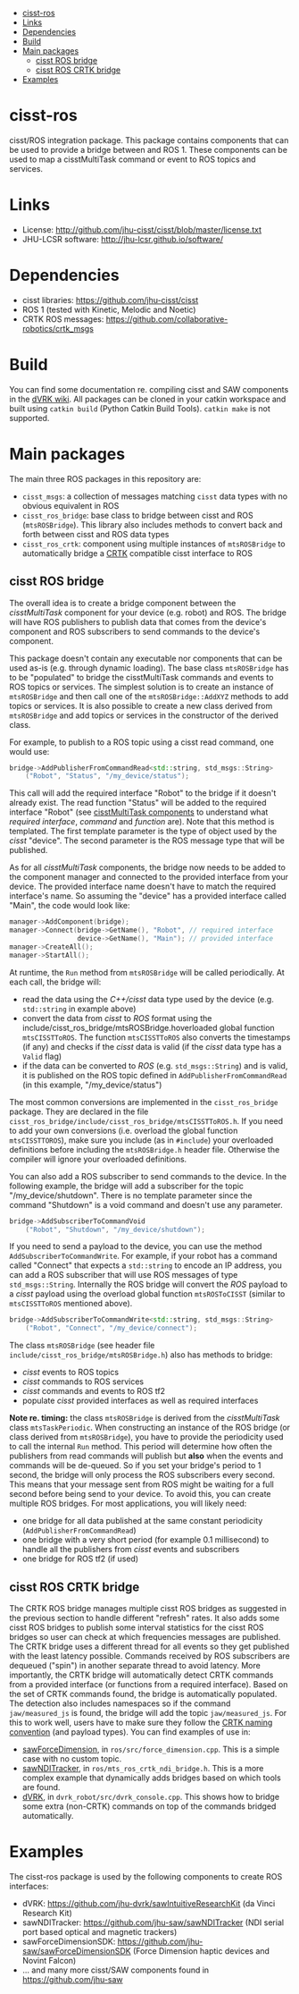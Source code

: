 <!--ts-->
   * [cisst-ros](#cisst-ros)
   * [Links](#links)
   * [Dependencies](#dependencies)
   * [Build](#build)
   * [Main packages](#main-packages)
      * [cisst ROS bridge](#cisst-ros-bridge)
      * [cisst ROS CRTK bridge](#cisst-ros-crtk-bridge)
   * [Examples](#examples)

<!-- Added by: anton, at: 2021-01-28T15:59-05:00 -->

<!--te-->

# cisst-ros

cisst/ROS integration package.  This package contains components that can be used to provide a bridge between  and ROS 1.  These components can be used to map a cisstMultiTask command or event to ROS topics and services.

# Links
 * License: http://github.com/jhu-cisst/cisst/blob/master/license.txt
 * JHU-LCSR software: http://jhu-lcsr.github.io/software/

# Dependencies
 * cisst libraries: https://github.com/jhu-cisst/cisst
 * ROS 1 (tested with Kinetic, Melodic and Noetic)
 * CRTK ROS messages: https://github.com/collaborative-robotics/crtk_msgs

# Build

You can find some documentation re. compiling cisst and SAW components in the [dVRK wiki](https://github.com/jhu-dvrk/sawIntuitiveResearchKit/wiki/CatkinBuild#catkin-build-and-rosinstall).  All packages can be cloned in your catkin workspace and built using `catkin build` (Python Catkin Build Tools).  `catkin make` is not supported.

# Main packages

The main three ROS packages in this repository are:
* `cisst_msgs`: a collection of messages matching `cisst` data types with no obvious equivalent in ROS
* `cisst_ros_bridge`: base class to bridge between cisst and ROS (`mtsROSBridge`).  This library also includes methods to convert back and forth between cisst and ROS data types
* `cisst_ros_crtk`: component using multiple instances of `mtsROSBridge` to automatically bridge a [CRTK](https://github.com/collaborative-robotics/documentation/wiki/Robot-API) compatible cisst interface to ROS

## cisst ROS bridge

The overall idea is to create a bridge component between the *cisstMultiTask* component for your device (e.g. robot) and ROS.  The bridge will have ROS publishers to publish data that comes from the device's component and ROS subscribers to send commands to the device's component.

This package doesn't contain any executable nor components that can be used as-is (e.g. through dynamic loading).  The base class `mtsROSBridge` has to be "populated" to bridge the cisstMultiTask commands and events to ROS topics or services.  The simplest solution is to create an instance of `mtsROSBridge` and then call one of the `mtsROSBridge::AddXYZ` methods to add topics or services.  It is also possible to create a new class derived from `mtsROSBridge` and add topics or services in the constructor of the derived class.

For example, to publish to a ROS topic using a cisst read command, one would use:
```c++
bridge->AddPublisherFromCommandRead<std::string, std_msgs::String>
    ("Robot", "Status", "/my_device/status");
```
This call will add the required interface "Robot" to the bridge if it doesn't already exist.  The read function "Status" will be added to the required interface "Robot" (see [cisstMultiTask components](https://github.com/jhu-cisst/cisst/wiki/cisstMultiTask-concepts) to understand what *required interface*, *command* and *function* are).  Note that this method is templated.  The first template parameter is the type of object used by the *cisst* "device".  The second parameter is the ROS message type that will be published.

As for all *cisstMultiTask* components, the bridge now needs to be added to the component manager and connected to the provided interface from your device.  The provided interface name doesn't have to match the required interface's name.  So assuming the "device" has a provided interface called "Main", the code would look like:
```c++
manager->AddComponent(bridge);
manager->Connect(bridge->GetName(), "Robot", // required interface
                 device->GetName(), "Main"); // provided interface
manager->CreateAll();
manager->StartAll();
```
At runtime, the `Run` method from `mtsROSBridge` will be called periodically.  At each call, the bridge will:
* read the data using the *C++/cisst* data type used by the device (e.g. `std::string` in example above)
* convert the data from *cisst* to *ROS* format using the include/cisst_ros_bridge/mtsROSBridge.hoverloaded global function `mtsCISSTToROS`.  The function `mtsCISSTToROS` also converts the timestamps (if any) and checks if the *cisst* data is valid (if the *cisst* data type has a `Valid` flag)
* if the data can be converted to *ROS* (e.g. `std_msgs::String`) and is valid, it is published on the ROS topic defined in `AddPublisherFromCommandRead` (in this example, "/my_device/status")

The most common conversions are implemented in the `cisst_ros_bridge` package.  They are declared in the file ` cisst_ros_bridge/include/cisst_ros_bridge/mtsCISSTToROS.h`.  If you need to add your own conversions (i.e. overload the global function `mtsCISSTTOROS`), make sure you include (as in `#include`) your overloaded definitions before including the `mtsROSBridge.h` header file.  Otherwise the compiler will ignore your overloaded definitions.

You can also add a ROS subscriber to send commands to the device.  In the following example, the bridge will add a subscriber for the topic "/my_device/shutdown".  There is no template parameter since the command "Shutdown" is a void command and doesn't use any parameter.
```c++
bridge->AddSubscriberToCommandVoid
    ("Robot", "Shutdown", "/my_device/shutdown");
```

If you need to send a payload to the device, you can use the method `AddSubscriberToCommandWrite`.  For example, if your robot has a command called "Connect" that expects a `std::string` to encode an IP address, you can add a ROS subscriber that will use ROS messages of type `std_msgs::String`.  Internally the ROS bridge will convert the *ROS* payload to a *cisst* payload using the overload global function `mtsROSToCISST` (similar to `mtsCISSTToROS` mentioned above).
```c++
bridge->AddSubscriberToCommandWrite<std::string, std_msgs::String>
    ("Robot", "Connect", "/my_device/connect");
```

The class `mtsROSBridge` (see header file `include/cisst_ros_bridge/mtsROSBridge.h`) also has methods to bridge:
* *cisst* events to ROS topics
* *cisst* commands to ROS services
* *cisst* commands and events to ROS tf2
* populate *cisst* provided interfaces as well as required interfaces

**Note re. timing:**  the class `mtsROSBridge` is derived from the *cisstMultiTask* class `mtsTaskPeriodic`.  When constructing an instance of the ROS bridge (or class derived from `mtsROSBridge`), you have to provide the periodicity used to call the internal `Run` method.  This period will determine how often the publishers from read commands will publish but **also** when the events and commands will be de-queued.  So if you set your bridge's period to 1 second, the bridge will only process the ROS subscribers every second.  This means that your message sent from ROS might be waiting for a full second before being send to your device.  To avoid this, you can create multiple ROS bridges.  For most applications, you will likely need:
* one bridge for all data published at the same constant periodicity (`AddPublisherFromCommandRead`)
* one bridge with a very short period (for example 0.1 millisecond) to handle all the publishers from *cisst* events and subscribers
* one bridge for ROS tf2 (if used)

## cisst ROS CRTK bridge

The CRTK ROS bridge manages multiple cisst ROS bridges as suggested in the previous section to handle different "refresh" rates.  It also adds some cisst ROS bridges to publish some interval statistics for the cisst ROS bridges so user can check at which frequencies messages are published.  The CRTK bridge uses a different thread for all events so they get published with the least latency possible.  Commands received by ROS subscribers are dequeued ("spin") in another separate thread to avoid latency. More importantly, the CRTK bridge will automatically detect CRTK commands from a provided interface (or functions from a required interface).  Based on the set of CRTK commands found, the bridge is automatically populated.  The detection also includes namespaces so if the command `jaw/measured_js` is found, the bridge will add the topic `jaw/measured_js`.   For this to work well, users have to make sure they follow the [CRTK naming convention](https://crtk-robotics.readthedocs.io) (and payload types).  You can find examples of use in:
* [sawForceDimension](https://github.com/jhu-saw/sawForceDimensionSDK), in `ros/src/force_dimension.cpp`.  This is a simple case with no custom topic.
* [sawNDITracker](https://github.com/jhu-saw/sawNDITracker), in `ros/mts_ros_crtk_ndi_bridge.h`.  This is a more complex example that dynamically adds bridges based on which tools are found.
* [dVRK](https://github.com/jhu-dvrk/dvrk-ros), in `dvrk_robot/src/dvrk_console.cpp`.  This shows how to bridge some extra (non-CRTK) commands on top of the commands bridged automatically.

# Examples

The cisst-ros package is used by the following components to create ROS interfaces:
* dVRK: https://github.com/jhu-dvrk/sawIntuitiveResearchKit (da Vinci Research Kit)
* sawNDITracker: https://github.com/jhu-saw/sawNDITracker (NDI serial port based optical and magnetic trackers)
* sawForceDimensionSDK: https://github.com/jhu-saw/sawForceDimensionSDK (Force Dimension haptic devices and Novint Falcon)
* ... and many more cisst/SAW components found in https://github.com/jhu-saw

